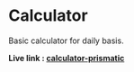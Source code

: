 # Calculator

Basic calculator for daily basis.

**Live link : [calculator-prismatic](https://calculator-prismatic.netlify.app/)**
